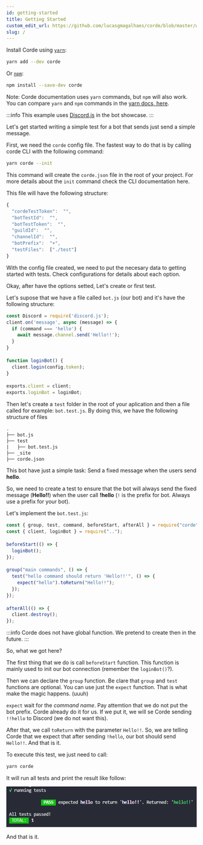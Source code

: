 ```yaml
---
id: getting-started
title: Getting Started
custom_edit_url: https://github.com/lucasgmagalhaes/corde/blob/master/website/versioned_docs/version-2.0/GettingStarted.md
slug: /
---
```


Install Corde using [`yarn`](https://yarnpkg.com/en/package/corde):

```bash
yarn add --dev corde
```

Or [`npm`](https://www.npmjs.com/package/corde):

```bash
npm install --save-dev corde
```

Note: Corde documentation uses `yarn` commands, but `npm` will also work. You can compare `yarn` and `npm` commands in the [yarn docs, here](https://yarnpkg.com/en/docs/migrating-from-npm#toc-cli-commands-comparison).

:::info
This example uses [Discord.js](https://discord.js.org/#/) in the bot showcase.
:::

Let's get started writing a simple test for a bot that sends just send a simple message.

First, we need the `corde` config file. The fastest way to do that is by calling corde CLI with the following command:

```bash
yarn corde --init
```

This command will create the `corde.json` file in the root of your project. For more details about the `init` command
check the CLI documentation here.

This file will have the following structure:

```javascript
{
  "cordeTestToken":  "",
  "botTestId":  "",
  "botTestToken":  "",
  "guildId":  "",
  "channelId":  "",
  "botPrefix":  "+",
  "testFiles":  ["./test"]
}
```

With the config file created, we need to put the necesary data to getting started with tests.
Check configurations for details about each option.

Okay, after have the options setted, Let's create or first test.

Let's supose that we have a file called `bot.js` (our bot) and it's have the following structure:

```javascript title="bot.js"
const Discord = require('discord.js');
client.on('message', async (message) => {
  if (command === 'hello') {
    await message.channel.send('Hello!!');
  }
}

function loginBot() {
  client.login(config.token);
}

exports.client = client;
exports.loginBot = loginBot;
```

Then let's create a `test` folder in the root of your aplication and then a file called for example: `bot.test.js`.
By doing this, we have the following structure of files

```
.
├── bot.js
├── test
|   ├── bot.test.js
├── _site
├── corde.json
```

This bot have just a simple task: Send a fixed message when the users send **hello**.

So, we need to create a test to ensure that the bot will always send the fixed message (**Hello!!**) when
the user call **!hello** (`!` is the prefix for bot. Always use a prefix for your bot).

Let's implement the `bot.test.js`:

```javascript title="./tests/bot.test.js"
const { group, test, command, beforeStart, afterAll } = require("corde");
const { client, loginBot } = require("..");

beforeStart(() => {
  loginBot();
});

group("main commands", () => {
  test("hello command should return 'Hello!!'", () => {
    expect("hello").toReturn("Hello!!");
  });
});

afterAll(() => {
  client.destroy();
});
```

:::info
Corde does not have global function. We pretend to create then in the future.
:::

So, what we got here?

The first thing that we do is call `beforeStart` function. This function is mainly used to
init our bot connection (remember the `loginBot()`?).

Then we can declare the `group` function. Be clare that `group` and `test` functions are optional.
You can use just the `expect` function. That is what make the magic happens. (uuuh)

`expect` wait for the _command name_. Pay attemtion that we do not put the bot prefix. Corde already do it
for us. If we put it, we will se Corde sending `!!hello` to Discord (we do not want this).

After that, we call `toReturn` with the parameter `Hello!!`. So, we are telling Corde that we expect that after sending `!hello`,
our bot should send `Hello!!`. And that is it.

To execute this test, we just need to call:

```bash
yarn corde
```

It will run all tests and print the result like follow:

![Result code](../../static/img/console_print.png)

And that is it.
